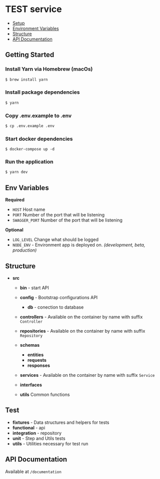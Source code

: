 # TEST service

- [Setup](#setup)
- [Environment Variables](#env)
- [Structure](#structure)
- [API Documentation](#api-documentation)


## <a name="setup"></a> Getting Started

### Install Yarn via Homebrew (macOs)

```sh
$ brew install yarn
```

### Install package dependencies

```sh
$ yarn
```

### Copy .env.example to .env

```sh
$ cp .env.example .env
```

### Start docker dependencies

```
$ docker-compose up -d
```

### Run the application

```sh
$ yarn dev
```


## <a name="env"></a> Env Variables



**Required**

- `HOST` Host name
- `PORT` Number of the port that will be listening
- `SWAGGER_PORT` Number of the port that will be listening

**Optional**
- `LOG_LEVEL` Change what should be logged
- `NODE_ENV` - Environment app is deployed on. *(development, beta, production)*


## <a name="structure"></a> Structure

- **src**

    - **bin** - start API
    - **config** - Bootstrap configurations API
        - **db** - conection to database
    - **controllers** - Available on the container by name with suffix `Controller`
    - **repositories** - Available on the container by name with suffix `Repository`
    - **schemas**
        - **entities**
        - **requests**
        - **responses**
       
    - **services** - Available on the container by name with suffix `Service`
    - **interfaces**
    - **utils** Common functions


## Test
  - **fixtures** - Data structures and helpers for tests
  - **functional** - api
  - **integration** - repository
  - **unit** - Step and Utils tests
  - **utils** - Utilities necessary for test run

## <a name="api-documentation"></a> API Documentation

Available at `/documentation`